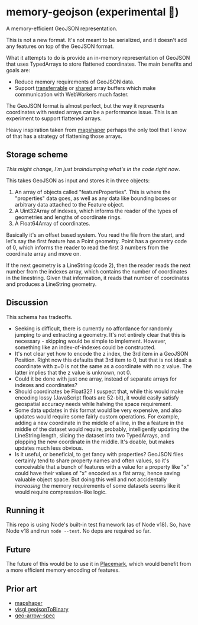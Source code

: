 # memory-geojson (experimental 🧪)

A memory-efficient GeoJSON representation.

This is not a new format. It's not meant to be serialized, and it doesn't
add any features on top of the GeoJSON format.

What it attempts to do is provide an in-memory representation of GeoJSON
that uses TypedArrays to store flattened coordinates. The main benefits
and goals are:

- Reduce memory requirements of GeoJSON data.
- Support [transferrable](https://developer.mozilla.org/en-US/docs/Glossary/Transferable_objects) or
  [shared](https://developer.mozilla.org/en-US/docs/Web/JavaScript/Reference/Global_Objects/SharedArrayBuffer)
  array buffers which make communication with WebWorkers much
  faster.

The GeoJSON format is almost perfect, but the way it represents
coordinates with nested arrays can be a performance issue. This
is an experiment to support flattened arrays.

Heavy inspiration taken from [mapshaper](https://github.com/mbloch/mapshaper)
perhaps the only tool that I know of that has a strategy of
flattening those arrays.

## Storage scheme

_This might change, I'm just braindumping what's in the code right now_.

This takes GeoJSON as input and stores it in three objects:

1. An array of objects called "featureProperties". This is where the "properties"
   data goes, as well as any data like bounding boxes or arbitrary data
   attached to the Feature object.
2. A Uint32Array of indexes, which informs the reader of the types of geometries
   and lengths of coordinate rings.
3. A Float64Array of coordinates.

Basically it's an offset based system. You read the file from
the start, and let's say the first feature has a Point geometry.
Point has a geometry code of 0, which informs the reader to
read the first 3 numbers from the coordinate array and move on.

If the next geometry is a LineString (code 2), then the reader
reads the next number from the indexes array, which contains
the number of coordinates in the linestring. Given that information,
it reads that number of coordinates and produces a LineString geometry.

## Discussion

This schema has tradeoffs.

- Seeking is difficult, there is currently no affordance for
  randomly jumping to and extracting a geometry. It's not entirely
  clear that this is necessary - skipping would be simple to implement.
  However, something like an index-of-indexes could be constructed.
- It's not clear yet how to encode the z index, the 3rd item in a
  GeoJSON Position. Right now this defaults that 3rd item to 0, but
  that is not ideal: a coordinate with z=0 is not the same as a coordinate
  with no z value. The latter implies that the z value is unknown, not 0.
- Could it be done with just one array, instead of separate
  arrays for indexes and coordinates?
- Should coordinates be Float32? I suspect that, while this would make
  encoding lossy (JavaScript floats are 52-bit), it would easily satisfy
  geospatial accuracy needs while halving the space requirement.
- Some data updates in this format would be very expensive, and also
  updates would require some fairly custom operations. For example,
  adding a new coordinate in the middle of a line, in the a feature
  in the middle of the dataset would require, probably,
  intelligently updating the LineString length, slicing the dataset
  into two TypedArrays, and plopping the new coordinate
  in the middle. It's doable, but makes updates much less
  obvious.
- Is it useful, or beneficial, to get fancy with properties? GeoJSON
  files certainly tend to share property names and often values, so
  it's conceivable that a bunch of features with a value for a property
  like "x" could have their values of "x" encoded as a flat array,
  hence saving valuable object space. But doing this well and not
  accidentally _increasing_ the memory requirements of some datasets
  seems like it would require compression-like logic.

## Running it

This repo is using Node's built-in test framework (as of Node v18).
So, have Node v18 and run `node --test`. No deps are required so far.

## Future

The future of this would be to use it in [Placemark](https://www.placemark.io/),
which would benefit from a more efficient memory encoding of features.

## Prior art

- [mapshaper](https://github.com/mbloch/mapshaper)
- [visgl geojsonToBinary](https://github.com/visgl/loaders.gl/blob/master/modules/gis/docs/api-reference/geojson-to-binary.md)
- [geo-arrow-spec](https://github.com/geopandas/geo-arrow-spec/blob/main/format.md)
